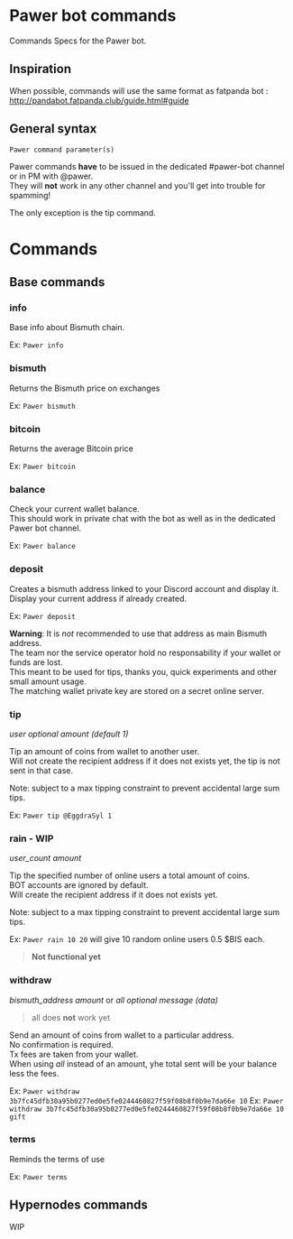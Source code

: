# Pawer bot commands

Commands Specs for the Pawer bot.

## Inspiration

When possible, commands will use the same format as fatpanda bot : http://pandabot.fatpanda.club/guide.html#guide

## General syntax

`Pawer command parameter(s)`

Pawer commands **have** to be issued in the dedicated #pawer-bot channel or in PM with @pawer.  
They will **not** work in any other channel and you'll get into trouble for spamming!

The only exception is the tip command.

# Commands

## Base commands

### info

Base info about Bismuth chain.

Ex: `Pawer info`

### bismuth

Returns the Bismuth price on exchanges

Ex: `Pawer bismuth`

### bitcoin

Returns the average Bitcoin price

Ex: `Pawer bitcoin`

### balance

Check your current wallet balance.  
This should work in private chat with the bot as well as in the dedicated Pawer bot channel.

Ex: `Pawer balance`

### deposit

Creates a bismuth address linked to your Discord account and display it.  
Display your current address if already created.

Ex: `Pawer deposit`

**Warning**: It is *not* recommended to use that address as main Bismuth address.  
The team nor the service operator hold no responsability if your wallet or funds are lost.  
This meant to be used for tips, thanks you, quick experiments and other small amount usage.  
The matching wallet private key are stored on a secret online server.

### tip
*user*
*optional amount (default 1)*

Tip an amount of coins from wallet to another user.  
Will not create the recipient address if it does not exists yet, the tip is not sent in that case.

Note: subject to a max tipping constraint to prevent accidental large sum tips.

Ex: `Pawer tip @EggdraSyl 1`

### rain - WIP
*user_count*
*amount*

Tip the specified number of online users a total amount of coins.  
BOT accounts are ignored by default.  
Will create the recipient address if it does not exists yet.  

Note: subject to a max tipping constraint to prevent accidental large sum tips.

Ex: `Pawer rain 10 20` will give 10 random online users 0.5 $BIS each.

> **Not functional yet**

### withdraw
*bismuth_address*
*amount* or *all*
*optional message (data)*

> all does **not** work yet

Send an amount of coins from wallet to a particular address.  
No confirmation is required.  
Tx fees are taken from your wallet.  
When using *all* instead of an amount, yhe total sent will be your balance less the fees.

Ex: `Pawer withdraw 3b7fc45dfb30a95b0277ed0e5fe0244460827f59f08b8f0b9e7da66e 10`
Ex: `Pawer withdraw 3b7fc45dfb30a95b0277ed0e5fe0244460827f59f08b8f0b9e7da66e 10 gift`

### terms

Reminds the terms of use

Ex: `Pawer terms`


## Hypernodes commands

WIP
